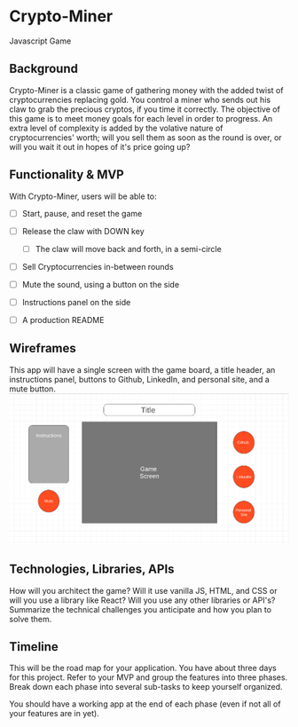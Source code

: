 # Crypto-Miner
Javascript Game

## Background
Crypto-Miner is a classic game of gathering money with the added twist of cryptocurrencies replacing gold.
You control a miner who sends out his claw to grab the precious cryptos, if you time it correctly. 
The objective of this game is to meet money goals for each level in order to progress.
An extra level of complexity is added by the volative nature of cryptocurrencies' worth; will you sell them as soon as the round is over, or will you wait it out in hopes of it's price going up?

## Functionality & MVP
With Crypto-Miner, users will be able to:
- [ ] Start, pause, and reset the game
- [ ] Release the claw with DOWN key
   - [ ] The claw will move back and forth, in a semi-circle
- [ ] Sell Cryptocurrencies in-between rounds
- [ ] Mute the sound, using a button on the side
- [ ] Instructions panel on the side
- [ ] A production README


## Wireframes
This app will have a single screen with the game board, a title header, an instructions panel, buttons to Github, LinkedIn, and personal site, and a mute button. 
![wireframe](https://github.com/AndreC93/Crypto-Miner/blob/master/wireframe.png?raw=true)

## Technologies, Libraries, APIs
How will you architect the game? Will it use vanilla JS, HTML, and CSS or will you use a library like React? Will you use any other libraries or API's? Summarize the technical challenges you anticipate and how you plan to solve them.

## Timeline
This will be the road map for your application. You have about three days for this project. Refer to your MVP and group the features into three phases. Break down each phase into several sub-tasks to keep yourself organized.

You should have a working app at the end of each phase (even if not all of your features are in yet).